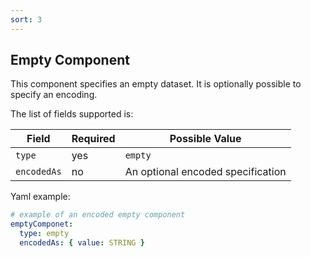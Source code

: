 ```yaml
---
sort: 3
---
```


## Empty Component

This component specifies an empty dataset. It is optionally possible to specify an encoding.

The list of fields supported is:

| Field | Required | Possible Value |
| ----- | -------- | -------------- |
| `type` | yes | `empty` |
| `encodedAs` | no | An optional encoded specification |

Yaml example:
```yaml
# example of an encoded empty component 
emptyComponet:
  type: empty
  encodedAs: { value: STRING }